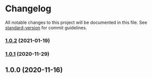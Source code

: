 # Changelog

All notable changes to this project will be documented in this file. See [standard-version](https://github.com/conventional-changelog/standard-version) for commit guidelines.

### [1.0.2](https://github.com/Calvin-LL/webpack-sharp-loader/compare/v1.0.1...v1.0.2) (2021-01-19)

### [1.0.1](https://github.com/Calvin-LL/webpack-sharp-loader/compare/v1.0.0...v1.0.1) (2020-11-29)

## 1.0.0 (2020-11-16)
